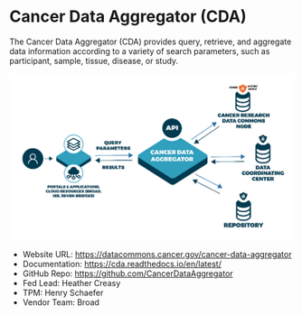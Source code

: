 # Cancer Data Aggregator (CDA)

The Cancer Data Aggregator (CDA) provides query, retrieve, and aggregate data information according to a variety of search parameters, such as participant, sample, tissue, disease, or study.

![CDA High Level](/assets/CDA_High_Level.png)

- Website URL: https://datacommons.cancer.gov/cancer-data-aggregator
- Documentation: https://cda.readthedocs.io/en/latest/
- GitHub Repo: https://github.com/CancerDataAggregator
- Fed Lead: Heather Creasy
- TPM: Henry Schaefer 
- Vendor Team: Broad